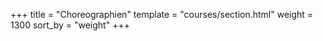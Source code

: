+++
title = "Choreographien"
template = "courses/section.html"
weight = 1300
sort_by = "weight"
+++
